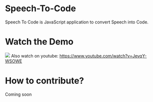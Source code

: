 # Speech-To-Code
Speech To Code is JavaScript application to convert Speech into Code.
# Watch the Demo
![](https://github.com/adeepak7/Speech-To-Code/blob/master/res/LEAP.gif)
Also watch on youtube: https://www.youtube.com/watch?v=JevqY-WSOWE
# How to contribute?
Coming soon

